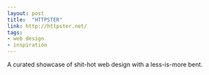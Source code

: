 ```yaml
---
layout: post
title:  "HTTPSTER"
link: http://httpster.net/
tags:
- web design
- inspiration
---
```

A curated showcase of shit-hot web design with a less-is-more bent.